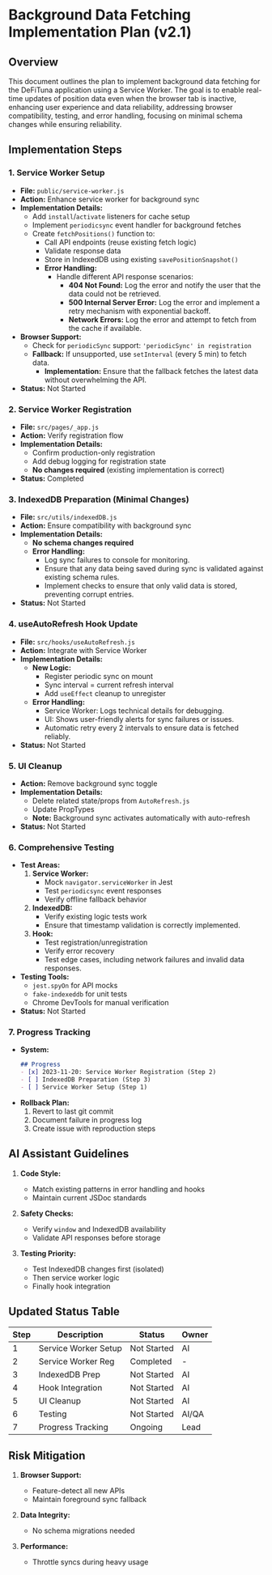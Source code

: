 # Background Data Fetching Implementation Plan (v2.1)

## Overview
This document outlines the plan to implement background data fetching for the DeFiTuna application using a Service Worker. The goal is to enable real-time updates of position data even when the browser tab is inactive, enhancing user experience and data reliability, addressing browser compatibility, testing, and error handling, focusing on minimal schema changes while ensuring reliability.

## Implementation Steps

### 1. Service Worker Setup
- **File:** `public/service-worker.js`
- **Action:** Enhance service worker for background sync
- **Implementation Details:**
  - Add `install`/`activate` listeners for cache setup
  - Implement `periodicsync` event handler for background fetches
  - Create `fetchPositions()` function to:
    - Call API endpoints (reuse existing fetch logic)
    - Validate response data
    - Store in IndexedDB using existing `savePositionSnapshot()`
    - **Error Handling:** 
      - Handle different API response scenarios:
        - **404 Not Found:** Log the error and notify the user that the data could not be retrieved.
        - **500 Internal Server Error:** Log the error and implement a retry mechanism with exponential backoff.
        - **Network Errors:** Log the error and attempt to fetch from the cache if available.
- **Browser Support:**
  - Check for `periodicSync` support: `'periodicSync' in registration`
  - **Fallback:** If unsupported, use `setInterval` (every 5 min) to fetch data.
    - **Implementation:** Ensure that the fallback fetches the latest data without overwhelming the API.
- **Status:** Not Started

### 2. Service Worker Registration
- **File:** `src/pages/_app.js`
- **Action:** Verify registration flow
- **Implementation Details:**
  - Confirm production-only registration
  - Add debug logging for registration state
  - **No changes required** (existing implementation is correct)
- **Status:** Completed

### 3. IndexedDB Preparation (Minimal Changes)
- **File:** `src/utils/indexedDB.js`
- **Action:** Ensure compatibility with background sync
- **Implementation Details:**
  - **No schema changes required**
  - **Error Handling:**
    - Log sync failures to console for monitoring.
    - Ensure that any data being saved during sync is validated against existing schema rules.
    - Implement checks to ensure that only valid data is stored, preventing corrupt entries.
- **Status:** Not Started

### 4. useAutoRefresh Hook Update
- **File:** `src/hooks/useAutoRefresh.js`
- **Action:** Integrate with Service Worker
- **Implementation Details:**
  - **New Logic:**
    - Register periodic sync on mount
    - Sync interval = current refresh interval
    - Add `useEffect` cleanup to unregister
  - **Error Handling:**
    - Service Worker: Logs technical details for debugging.
    - UI: Shows user-friendly alerts for sync failures or issues.
    - Automatic retry every 2 intervals to ensure data is fetched reliably.
- **Status:** Not Started

### 5. UI Cleanup
- **Action:** Remove background sync toggle
- **Implementation Details:**
  - Delete related state/props from `AutoRefresh.js`
  - Update PropTypes
  - **Note:** Background sync activates automatically with auto-refresh
- **Status:** Not Started

### 6. Comprehensive Testing
- **Test Areas:**
  1. **Service Worker:**
     - Mock `navigator.serviceWorker` in Jest
     - Test `periodicsync` event responses
     - Verify offline fallback behavior
  2. **IndexedDB:**
     - Verify existing logic tests work
     - Ensure that timestamp validation is correctly implemented.
  3. **Hook:**
     - Test registration/unregistration
     - Verify error recovery
     - Test edge cases, including network failures and invalid data responses.
- **Testing Tools:**
  - `jest.spyOn` for API mocks
  - `fake-indexeddb` for unit tests
  - Chrome DevTools for manual verification
- **Status:** Not Started

### 7. Progress Tracking
- **System:**
  ```markdown
  ## Progress
  - [x] 2023-11-20: Service Worker Registration (Step 2)
  - [ ] IndexedDB Preparation (Step 3)
  - [ ] Service Worker Setup (Step 1)
  ```
- **Rollback Plan:**
  1. Revert to last git commit
  2. Document failure in progress log
  3. Create issue with reproduction steps

## AI Assistant Guidelines
1. **Code Style:**
   - Match existing patterns in error handling and hooks
   - Maintain current JSDoc standards

2. **Safety Checks:**
   - Verify `window` and IndexedDB availability
   - Validate API responses before storage

3. **Testing Priority:**
   - Test IndexedDB changes first (isolated)
   - Then service worker logic
   - Finally hook integration

## Updated Status Table
| Step | Description | Status | Owner |
|------|-------------|--------|-------|
| 1 | Service Worker Setup | Not Started | AI |
| 2 | Service Worker Reg | Completed | - |
| 3 | IndexedDB Prep | Not Started | AI |
| 4 | Hook Integration | Not Started | AI |
| 5 | UI Cleanup | Not Started | AI |
| 6 | Testing | Not Started | AI/QA |
| 7 | Progress Tracking | Ongoing | Lead |

## Risk Mitigation
1. **Browser Support:**
   - Feature-detect all new APIs
   - Maintain foreground sync fallback

2. **Data Integrity:**
   - No schema migrations needed

3. **Performance:**
   - Throttle syncs during heavy usage